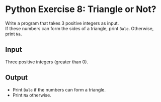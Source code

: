 # Python Exercise 8: Triangle or Not?

Write a program that takes 3 positive integers as input.  
If these numbers can form the sides of a triangle, print `Bale`. Otherwise, print `Na`.

## Input
Three positive integers (greater than 0).

## Output
- Print `Bale` if the numbers can form a triangle.
- Print `Na` otherwise.
